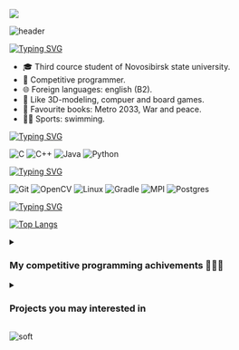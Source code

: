 ![](https://komarev.com/ghpvc/?username=mrMaliosi)

![header](https://capsule-render.vercel.app/api?type=waving&color=gradient&height=256&section=header&text=Hello%20World!&fontSize=75&animation=fadeIn&fontAlignY=38&desc=And%20welcome%20to%20my%20GitHub%20profile!&descAlignY=51&descAlign=62)

[![Typing SVG](https://readme-typing-svg.herokuapp.com?font=Fira+Code&size=24&pause=1000&vCenter=true&repeat=false&random=false&width=435&height=24&lines=About+me)](https://git.io/typing-svg)
- 🎓 Third cource student of Novosibirsk state university.
- 🏅 Competitive programmer.
- 🌐 Foreign languages: english (B2).
- 🎨 Like 3D-modeling, compuer and board games.
- 📖 Favourite books: Metro 2033, War and peace.
- 🏋️‍♀️ Sports: swimming.


[![Typing SVG](https://readme-typing-svg.herokuapp.com?font=Fira+Code&size=24&pause=1000&color=03C324&vCenter=true&repeat=false&random=false&width=435&height=24&lines=Languages)](https://git.io/typing-svg)

![C](https://img.shields.io/badge/c-%2300599C.svg?style=for-the-badge&logo=c&logoColor=white)
![C++](https://img.shields.io/badge/c++-%2300599C.svg?style=for-the-badge&logo=c%2B%2B&logoColor=white)
![Java](https://img.shields.io/badge/java-%23ED8B00.svg?style=for-the-badge&logo=openjdk&logoColor=white)
![Python](https://img.shields.io/badge/python-3670A0?style=for-the-badge&logo=python&logoColor=ffdd54)


[![Typing SVG](https://readme-typing-svg.herokuapp.com?font=Fira+Code&size=24&pause=1000&color=F7C022&vCenter=true&repeat=false&random=false&width=435&height=24&lines=Technologies)](https://git.io/typing-svg)

![Git](https://img.shields.io/badge/git-%23F05033.svg?style=for-the-badge&logo=git&logoColor=white)
![OpenCV](https://img.shields.io/badge/opencv-%23white.svg?style=for-the-badge&logo=opencv&logoColor=white)
![Linux](https://img.shields.io/badge/Linux-FCC624?style=for-the-badge&logo=linux&logoColor=black)
![Gradle](https://img.shields.io/badge/Gradle-02303A.svg?style=for-the-badge&logo=Gradle&logoColor=white)
![MPI](https://img.shields.io/badge/MPI-FE5196.svg?style=for-the-badge&logo=conventionalcommits&logoColor=white)
![Postgres](https://img.shields.io/badge/postgres-%23316192.svg?style=for-the-badge&logo=postgresql&logoColor=white)

[![Typing SVG](https://readme-typing-svg.herokuapp.com?font=Fira+Code&size=24&pause=1000&color=E42DBE&vCenter=true&repeat=false&random=false&width=435&height=24&lines=Stats)](https://git.io/typing-svg)

[![Top Langs](https://github-readme-stats.vercel.app/api/top-langs/?username=mrMaliosi)](https://github.com/mrMaliosi/github-readme-stats)

<details>  
<summary> <h3> My competitive programming achivements 🥇🥈🏅 </h3> </summary>

-	All-Russian Olympiad of schoolchildren in computer science regional stage (2021-2022) 
    - 🌟 Participation
-	XXIII Open All-Siberian Programming Olympiad named after I.V. Pottosin.
	  - 🌟 Participation (MathWay team, online)
-	ICPC 2022 West Siberian Regional Contest.
	  - 🥈 Silver medal (MathWay team, online)
-	ICPC 2022 Northern Eurasia Finals
	  - 🥈 Second degree diploma (MathWay team, Saint-Petersburg)
-	BSUIR Open XI
	  - 🌟 Participation (MathWay team, Minsk)
-	XXIV Open All-Siberian Programming Olympiad named after I.V. Pottosin.
	  - 🥉 Third degree diploma  (MathWay team, Novosibirsk)
-	RuCode 2023
	  - 🥇 First degree diploma  (MathWay team, Novosibirsk)
-	ICPC 2023 West Siberian Regional Contest. 
	  - 🥇 Gold medal (MathWay team, online)
-	ICPC 2023 Northern Eurasia Finals
	  - 🥉 Third degree diploma (MathWay team, Novosibirsk)
-	ICPC 47th Annual World Championship
	  - 🏅 Ranked (MathWay team, Luxor)

</details>

<details> 
  <summary><h3>Projects you may interested in</h3></summary>

[![Typing SVG](https://readme-typing-svg.herokuapp.com?font=Fira+Code&size=24&pause=1000&vCenter=true&repeat=false&random=false&width=435&height=24&lines=C)](https://git.io/typing-svg)

  [![Readme Card](https://github-readme-stats.vercel.app/api/pin/?username=mrMaliosi&repo=NSU_C_problems)](https://github.com/mrMaliosi/NSU_C_problems)

<!--  [![Readme Card](https://github-readme-stats.vercel.app/api/pin/?username=mrMaliosi&repo=Archivator)]([https://github.com/anuraghazra/github-readme-stats](https://github.com/mrMaliosi/NSU_MPI_Balancer)) -->

  [![Typing SVG](https://readme-typing-svg.herokuapp.com?font=Fira+Code&size=24&pause=1000&color=C630CA&vCenter=true&repeat=false&random=false&width=435&height=24&lines=C%2B%2B)](https://git.io/typing-svg)

[![Readme Card](https://github-readme-stats.vercel.app/api/pin/?username=mrMaliosi&repo=NSU_CPPLabs)](https://github.com/mrMaliosi/NSU_CPPLabs)
[![Readme Card](https://github-readme-stats.vercel.app/api/pin/?username=mrMaliosi&repo=NSU_MPI_Balancer)](https://github.com/mrMaliosi/NSU_MPI_Balancer)
[![Readme Card](https://github-readme-stats.vercel.app/api/pin/?username=mrMaliosi&repo=Computer_Vision_programs)](https://github.com/mrMaliosi/Computer_Vision_programs)


[![Typing SVG](https://readme-typing-svg.herokuapp.com?font=Fira+Code&size=24&pause=1000&color=EE9C2F&vCenter=true&repeat=false&random=false&width=435&height=24&lines=Java)](https://git.io/typing-svg)

[![Readme Card](https://github-readme-stats.vercel.app/api/pin/?username=mrMaliosi&repo=NSU_JavaLabs)](https://github.com/mrMaliosi/NSU_JavaLabs)
   
</details>


![soft](https://capsule-render.vercel.app/api?type=soft&color=gradient&text=Come%20again!&fontSize=40&animation=twinkling)



<!--
### [NSU_JavaLabs](https://github.com/mrMaliosi/NSU_JavaLabs)
  Лабароторные работы, написанные в 4-ом семестре обучения в НГУ.
  #### 	- [Tetris](https://github.com/mrMaliosi/NSU_JavaLabs/tree/master/lab3_game)
  Классический тетрис.
  #### 	- [FactoryEmulator](https://github.com/mrMaliosi/NSU_JavaLabs/tree/master/lab4_factoryEmulator)
  Эмулятор работы фабрики.
  #### 	- [Messenger](https://github.com/mrMaliosi/NSU_JavaLabs/tree/master/lab5_messenger)
  Простой мессенджер.


[![Typing SVG](https://readme-typing-svg.herokuapp.com?color=%2336BCF7&lines=About+me:)](https://git.io/typing-svg)

[![Typing SVG](https://readme-typing-svg.herokuapp.com?font=Fira+Code&pause=1000&repeat=false&random=false&width=435&lines=About+me)](https://git.io/typing-svg)


[![Anurag's GitHub stats](https://github-readme-stats.vercel.app/api?username=mrMaliosi)](https://github.com/mrMaliosi/github-readme-stats)

So, there is my projects:

![Jokes Card](https://readme-jokes.vercel.app/api)
[![Top Langs](https://github-readme-stats.vercel.app/api/top-langs/?username=mrMaliosi&layout=compact)](https://github.com/mrMaliosi/github-readme-stats)

([header.png](https://github.com/mrMaliosi/mrMaliosi/blob/main/header.png))
**mrMaliosi/mrMaliosi** is a ✨ _special_ ✨ repository because its `README.md` (this file) appears on your GitHub profile.

<p align='center'>
  <img src='https://github.com/mrMaliosi/mrMaliosi/blob/main/header.png' width='1000'>
</p>


<details> 
  <summary><h3>🛠️ Languages and Tools that I used</h3></summary>


  
</details>


<details> 
  <summary><h3>Projects you may interested in</h3></summary>

[![Typing SVG](https://readme-typing-svg.herokuapp.com?font=Fira+Code&size=24&pause=1000&vCenter=true&repeat=false&random=false&width=435&height=24&lines=C)](https://git.io/typing-svg)

  Will be soon...

  [![Typing SVG](https://readme-typing-svg.herokuapp.com?font=Fira+Code&size=24&pause=1000&color=C630CA&vCenter=true&repeat=false&random=false&width=435&height=24&lines=C%2B%2B)](https://git.io/typing-svg)

  Will be soon...

  [![Readme Card](https://github-readme-stats.vercel.app/api/pin/?username=mrMaliosi&repo=NSU_MPI_Balancer)](https://github.com/anuraghazra/github-readme-stats)

[![Typing SVG](https://readme-typing-svg.herokuapp.com?font=Fira+Code&size=24&pause=1000&color=EE9C2F&vCenter=true&repeat=false&random=false&width=435&height=24&lines=Java)](https://git.io/typing-svg)

  
  
</details>

Here are some ideas to get you started:

- 🔭 I’m currently working on ...
- 🌱 I’m currently learning ...
- 👯 I’m looking to collaborate on ...
- 🤔 I’m looking for help with ...
- 💬 Ask me about ...
- 📫 How to reach me: ...
- 😄 Pronouns: ...
- ⚡ Fun fact: ...


#### My competitive programming achivements 🥇🥈🏅:
-	All-Russian Olympiad of schoolchildren in computer science regional stage (2021-2022) 
    - 🌟 Participation
-	XXIII Open All-Siberian Programming Olympiad named after I.V. Pottosin.
	  - 🌟 Participation (MathWay team, online)
-	ICPC 2022 West Siberian Regional Contest.
	  - 🥈 Silver medal (MathWay team, online)
-	ICPC 2022 Northern Eurasia Finals
	  - 🥈 Second degree diploma (MathWay team, Saint-Petersburg)
-	BSUIR Open XI
	  - 🌟 Participation (MathWay team, Minsk)
-	XXIV Open All-Siberian Programming Olympiad named after I.V. Pottosin.
	  - 🥉 Third degree diploma  (MathWay team, Novosibirsk)
-	RuCode 2023
	  - 🥇 First degree diploma  (MathWay team, Novosibirsk)
-	ICPC 2023 West Siberian Regional Contest. 
	  - 🥇 Gold medal (MathWay team, online)
-	ICPC 2023 Northern Eurasia Finals
	  - 🥉 Third degree diploma (MathWay team, Novosibirsk)
-	ICPC 47th Annual World Championship
	  - 🏅 Ranked (MathWay team, Luxor)


<a href="https://github.com/mrMaliosi/NSU_MPI_Balancer"><img width="278" src="https://denvercoder1-github-readme-stats.vercel.app/api/pin/?username=mrMaliosi&repo=NSU_MPI_Balancer&theme=react&bg_color=1F222E&title_color=F85D7F&hide_border=true&icon_color=F8D866&show_icons=false" alt="readme-typing-svg"></a>
-->
